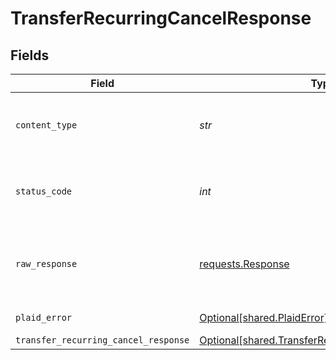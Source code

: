 # TransferRecurringCancelResponse


## Fields

| Field                                                                                                      | Type                                                                                                       | Required                                                                                                   | Description                                                                                                |
| ---------------------------------------------------------------------------------------------------------- | ---------------------------------------------------------------------------------------------------------- | ---------------------------------------------------------------------------------------------------------- | ---------------------------------------------------------------------------------------------------------- |
| `content_type`                                                                                             | *str*                                                                                                      | :heavy_check_mark:                                                                                         | HTTP response content type for this operation                                                              |
| `status_code`                                                                                              | *int*                                                                                                      | :heavy_check_mark:                                                                                         | HTTP response status code for this operation                                                               |
| `raw_response`                                                                                             | [requests.Response](https://requests.readthedocs.io/en/latest/api/#requests.Response)                      | :heavy_check_mark:                                                                                         | Raw HTTP response; suitable for custom response parsing                                                    |
| `plaid_error`                                                                                              | [Optional[shared.PlaidError]](../../models/shared/plaiderror.md)                                           | :heavy_minus_sign:                                                                                         | Error response                                                                                             |
| `transfer_recurring_cancel_response`                                                                       | [Optional[shared.TransferRecurringCancelResponse]](../../models/shared/transferrecurringcancelresponse.md) | :heavy_minus_sign:                                                                                         | OK                                                                                                         |